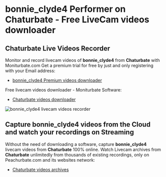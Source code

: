 # bonnie_clyde4 Performer on Chaturbate - Free LiveCam videos downloader

## Chaturbate Live Videos Recorder

Monitor and record livecam videos of **bonnie_clyde4** from **Chaturbate** with Moniturbate.com
Get a premium trial for free by just and only registering with your Email address:
* [bonnie_clyde4 Premium videos downloader](https://moniturbate.com/request-demo-licence-key.html)

Free livecam videos downloader - Moniturbate Software:
* [Chaturbate videos downloader](https://moniturbate.com/moniturbate-download-software.html)

![bonnie_clyde4 livecam videos recorder](https://peachurnet.com/templates/moniturbate-software.png)


## Capture bonnie_clyde4 videos from the Cloud and watch your recordings on Streaming

Without the need of downloading a software, capture **bonnie_clyde4** livecam videos from **Chaturbate** 100% online.
Watch Livecam archives from **Chaturbate** unlimitedly from thousands of existing recordings, only on Peachurbate.com and its websites network:
* [Chaturbate videos archives](https://peachurnet.com/)